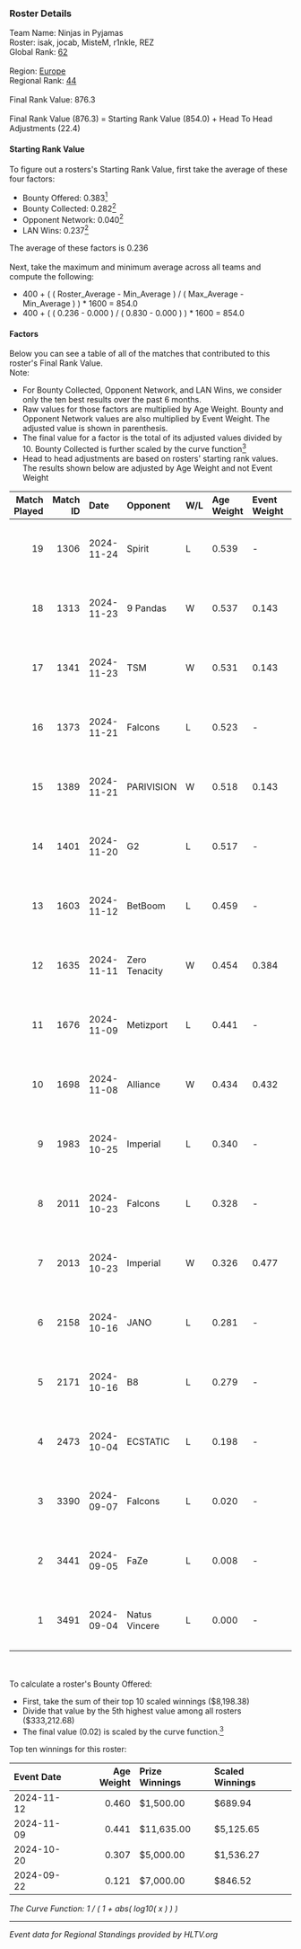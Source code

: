### Roster Details<br />
Team Name: Ninjas in Pyjamas<br />
Roster: isak, jocab, MisteM, r1nkle, REZ<br />
Global Rank: [62](../../standings_global_2025_03_03.md)<br />
<br />
Region: [Europe]( ../../standings_europe_2025_03_03.md)<br />
Regional Rank: [44]( ../../standings_europe_2025_03_03.md)<br />
<br />
Final Rank Value:  876.3<br />
<br />
Final Rank Value (876.3) = Starting Rank Value (854.0) + Head To Head Adjustments (22.4)<br />

#### Starting Rank Value<br />
To figure out a rosters's Starting Rank Value, first take the average of these four factors:<br />
- Bounty Offered: 0.383[<sup>1</sup>](#table2)
- Bounty Collected: 0.282[<sup>2</sup>](#table1)
- Opponent Network: 0.040[<sup>2</sup>](#table1)
- LAN Wins: 0.237[<sup>2</sup>](#table1)

The average of these factors is 0.236<br />
<br />
Next, take the maximum and minimum average across all teams and compute the following:<br />
- 400 + ( ( Roster_Average - Min_Average ) / ( Max_Average - Min_Average ) ) * 1600 = 854.0
- 400 + ( ( 0.236 - 0.000 ) / ( 0.830 - 0.000 ) ) * 1600 = 854.0


#### Factors<br />
Below you can see a table of all of the matches that contributed to this roster's Final Rank Value.<br />
Note:<br />

- For Bounty Collected, Opponent Network, and LAN Wins, we consider only the ten best results over the past 6 months.
- Raw values for those factors are multiplied by Age Weight. Bounty and Opponent Network values are also multiplied by Event Weight. The adjusted value is shown in parenthesis.
- The final value for a factor is the total of its adjusted values divided by 10. Bounty Collected is further scaled by the curve function[<sup>3</sup>](#curveFunction)
- Head to head adjustments are based on rosters' starting rank values. The results shown below are adjusted by Age Weight and not Event Weight
<span id="table1"></span><br />


| Match Played | Match ID | Date       | Opponent      | W/L | Age Weight | Event Weight | Bounty Collected | Opponent Network | LAN Wins  | H2H Adj. | Roster                           |
| -: | -: | :- | :- | :- | :- | :- | :- | :- | :- | -: | :- |
|           19 |     1306 | 2024-11-24 | Spirit        | L   | 0.539      | -            | -                | -                | -         |    -0.04 | isak, jocab, MisteM, r1nkle, REZ |
|           18 |     1313 | 2024-11-23 | 9 Pandas      | W   | 0.537      | 0.143        | 0.084 (0.006)    | 0.602 (0.046)    | 1 (0.537) |    11.98 | isak, jocab, MisteM, r1nkle, REZ |
|           17 |     1341 | 2024-11-23 | TSM           | W   | 0.531      | 0.143        | 0.009 (0.001)    | 0.159 (0.012)    | 1 (0.531) |     5.30 | isak, jocab, MisteM, r1nkle, REZ |
|           16 |     1373 | 2024-11-21 | Falcons       | L   | 0.523      | -            | -                | -                | -         |    -0.06 | isak, jocab, MisteM, r1nkle, REZ |
|           15 |     1389 | 2024-11-21 | PARIVISION    | W   | 0.518      | 0.143        | 0.006 (0.000)    | 0.072 (0.005)    | 1 (0.518) |     5.31 | isak, jocab, MisteM, r1nkle, REZ |
|           14 |     1401 | 2024-11-20 | G2            | L   | 0.517      | -            | -                | -                | -         |    -0.08 | isak, jocab, MisteM, r1nkle, REZ |
|           13 |     1603 | 2024-11-12 | BetBoom       | L   | 0.459      | -            | -                | -                | -         |    -5.01 | isak, jocab, MisteM, r1nkle, REZ |
|           12 |     1635 | 2024-11-11 | Zero Tenacity | W   | 0.454      | 0.384        | 0.026 (0.004)    | 0.603 (0.105)    | 0 (0.000) |     7.34 | isak, jocab, MisteM, r1nkle, REZ |
|           11 |     1676 | 2024-11-09 | Metizport     | L   | 0.441      | -            | -                | -                | -         |    -3.50 | isak, jocab, MisteM, r1nkle, REZ |
|           10 |     1698 | 2024-11-08 | Alliance      | W   | 0.434      | 0.432        | 0.015 (0.003)    | 0.615 (0.115)    | 1 (0.434) |     7.29 | isak, jocab, MisteM, r1nkle, REZ |
|            9 |     1983 | 2024-10-25 | Imperial      | L   | 0.340      | -            | -                | -                | -         |    -3.74 | isak, jocab, MisteM, r1nkle, REZ |
|            8 |     2011 | 2024-10-23 | Falcons       | L   | 0.328      | -            | -                | -                | -         |    -0.03 | isak, jocab, MisteM, r1nkle, REZ |
|            7 |     2013 | 2024-10-23 | Imperial      | W   | 0.326      | 0.477        | 0.084 (0.013)    | 0.774 (0.120)    | 0 (0.000) |     6.77 | isak, jocab, MisteM, r1nkle, REZ |
|            6 |     2158 | 2024-10-16 | JANO          | L   | 0.281      | -            | -                | -                | -         |    -4.38 | isak, jocab, MisteM, r1nkle, REZ |
|            5 |     2171 | 2024-10-16 | B8            | L   | 0.279      | -            | -                | -                | -         |    -1.73 | isak, jocab, MisteM, r1nkle, REZ |
|            4 |     2473 | 2024-10-04 | ECSTATIC      | L   | 0.198      | -            | -                | -                | -         |    -3.06 | isak, jocab, MisteM, r1nkle, REZ |
|            3 |     3390 | 2024-09-07 | Falcons       | L   | 0.020      | -            | -                | -                | -         |    -0.00 | alex, isak, maxster, r1nkle, REZ |
|            2 |     3441 | 2024-09-05 | FaZe          | L   | 0.008      | -            | -                | -                | -         |    -0.00 | alex, isak, maxster, r1nkle, REZ |
|            1 |     3491 | 2024-09-04 | Natus Vincere | L   | 0.000      | -            | -                | -                | -         |     0.00 | alex, isak, maxster, r1nkle, REZ |

<br />
<span id="table2"></span><br />
To calculate a roster's Bounty Offered:<br />

- First, take the sum of their top 10 scaled winnings ($8,198.38)
- Divide that value by the 5th highest value among all rosters ($333,212.68)
- The final value (0.02) is scaled by the curve function.[<sup>3</sup>](#curveFunction)

Top ten winnings for this roster:<br />

| Event Date | Age Weight | Prize Winnings | Scaled Winnings |
| :- | -: | :- | :- |
| 2024-11-12 |      0.460 | $1,500.00      | $689.94         |
| 2024-11-09 |      0.441 | $11,635.00     | $5,125.65       |
| 2024-10-20 |      0.307 | $5,000.00      | $1,536.27       |
| 2024-09-22 |      0.121 | $7,000.00      | $846.52         |


<span id="curveFunction"></span>_The Curve Function: 1 / ( 1 + abs( log10( x ) ) )_<br />

---
_Event data for Regional Standings provided by HLTV.org_<br />
